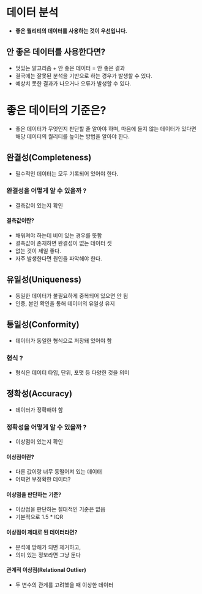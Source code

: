 # 데이터 분석
- **좋은 퀄리티의 데이터를 사용하는 것이 우선입니다.**

## 안 좋은 데이터를 사용한다면?
- 멋있는 알고리즘 + 안 좋은 데이터 = 안 좋은 결과
- 결국에는 잘못된 분석을 기반으로 하는 경우가 발생할 수 있다.
- 예상치 못한 결과가 나오거나 오류가 발생할 수 있다.

# 좋은 데이터의 기준은?
- 좋은 데이터가 무엇인지 판단할 줄 알아야 하며, 마음에 들지 않는 데이터가 있다면 해당 데이터의 퀄리티를 높이는 방법을 알아야 한다.

## 완결성(Completeness)
- 필수적인 데이터는 모두 기록되어 있어야 한다.

### 완결성을 어떻게 알 수 있을까 ?
- 결측값이 있는지 확인

#### 결측값이란?
- 채워져야 하는데 비어 있는 경우를 뜻함
- 결측값이 존재하면 완결성이 없는 데이터 셋
- 없는 것이 제일 좋다.
- 자주 발생한다면 원인을 파악해야 한다.

## 유일성(Uniqueness)
- 동일한 데이터가 불필요하게 중복되어 있으면 안 됨
- 인증, 본인 확인을 통해 데이터의 유일성 유지

## 통일성(Conformity)
- 데이터가 동일한 형식으로 저장돼 있어야 함

### 형식 ?
- 형식은 데이터 타입, 단위, 포맷 등 다양한 것을 의미

## 정확성(Accuracy)
- 데이터가 정확해야 함

### 정확성을 어떻게 알 수 있을까 ?
- 이상점이 있는지 확인

#### 이상점이란?
- 다른 값이랑 너무 동떨어져 있는 데이터
- 어쩌면 부정확한 데이터?

#### 이상점을 판단하는 기준?
- 이상점을 판단하는 절대적인 기준은 없음
- 기본적으로 1.5 * IQR

#### 이상점이 제대로 된 데이터라면?
- 분석에 방해가 되면 제거하고,
- 의미 있는 정보라면 그냥 둔다

#### 관계적 이상점(Relational Outlier)
- 두 변수의 관게를 고려했을 때 이상한 데이터